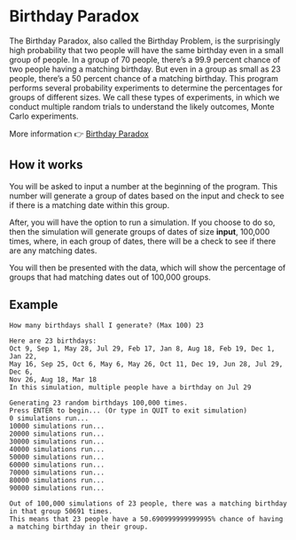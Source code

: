 # Birthday Paradox
The Birthday Paradox, also called the Birthday Problem, is the surprisingly high probability that two people will have the same birthday even in a small group of people. In a group of 70 people, there’s a 99.9 percent chance of two people having a matching birthday. But even in a group as small as 23 people, there’s a 50 percent chance of a matching birthday. This program performs several probability experiments to determine the percentages for groups of different sizes. We call these types of experiments, in which we conduct multiple random trials to understand the likely outcomes, Monte Carlo experiments.

More information 👉 [Birthday Paradox](https://en.wikipedia.org/wiki/Birthday_problem)

## How it works
You will be asked to input a number at the beginning of the program. This number will generate a group of dates based on the input and check to see if there is a matching date within this group. 

After, you will have the option to run a simulation. If you choose to do so, then the simulation will generate groups of dates of size **input**, 100,000 times, where, in each group of dates, there will be a check to see if there are any matching dates.

You will then be presented with the data, which will show the percentage of groups that had matching dates out of 100,000 groups.

## Example
```plaintext
How many birthdays shall I generate? (Max 100) 23

Here are 23 birthdays:
Oct 9, Sep 1, May 28, Jul 29, Feb 17, Jan 8, Aug 18, Feb 19, Dec 1, Jan 22,
May 16, Sep 25, Oct 6, May 6, May 26, Oct 11, Dec 19, Jun 28, Jul 29, Dec 6,
Nov 26, Aug 18, Mar 18
In this simulation, multiple people have a birthday on Jul 29

Generating 23 random birthdays 100,000 times.
Press ENTER to begin... (Or type in QUIT to exit simulation)
0 simulations run...
10000 simulations run...
20000 simulations run...
30000 simulations run...
40000 simulations run...
50000 simulations run...
60000 simulations run...
70000 simulations run...
80000 simulations run...
90000 simulations run...

Out of 100,000 simulations of 23 people, there was a matching birthday in that group 50691 times.
This means that 23 people have a 50.690999999999995% chance of having a matching birthday in their group.
```